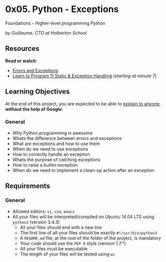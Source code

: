 # 0x05. Python - Exceptions

Foundations - Higher-level programming  Python

_by Guillaume, CTO at Holberton School_

## Resources

**Read or watch**:

-   [Errors and Exceptions](https://intranet.hbtn.io/rltoken/IvW-V19TlPbmMnVTHNllUg "Errors and Exceptions")
-   [Learn to Program 11 Static & Exception Handling](https://intranet.hbtn.io/rltoken/uHg99jd88sVrhuGUDfwT8g "Learn to Program 11 Static & Exception Handling")  (_starting at minute 7_)

## Learning Objectives

At the end of this project, you are expected to be able to  [explain to anyone](https://intranet.hbtn.io/rltoken/eUfokzRpYIU1EKe689hSIA "explain to anyone"),  **without the help of Google**:

### General

-   Why Python programming is awesome
-   Whats the difference between errors and exceptions
-   What are exceptions and how to use them
-   When do we need to use exceptions
-   How to correctly handle an exception
-   Whats the purpose of catching exceptions
-   How to raise a builtin exception
-   When do we need to implement a clean-up action after an exception

## Requirements

### General

-   Allowed editors:  `vi`,  `vim`,  `emacs`
-   All your files will be interpreted/compiled on Ubuntu 14.04 LTS using  `python3`  (version 3.4.3)
	-   All your files should end with a new line
	-   The first line of all your files should be exactly  `#!/usr/bin/python3`
	-   A  `README.md`  file, at the root of the folder of the project, is mandatory
	-   Your code should use the  `PEP 8`  style (version 1.7.*)
	-   All your files must be executable
	-   The length of your files will be tested using  `wc`
